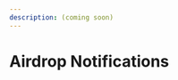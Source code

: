 ```yaml
---
description: (coming soon)
---
```


# Airdrop Notifications



<figure><img src="../../.gitbook/assets/Screenshot 2024-05-21 at 9.00.37 PM.png" alt=""><figcaption></figcaption></figure>
